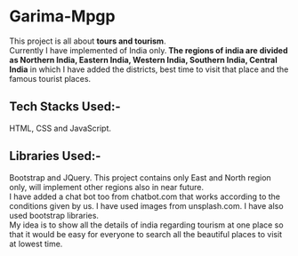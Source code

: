 # Garima-Mpgp
This project is all about <b>tours and tourism</b>.<br/>Currently I have implemented of India only.<b> The regions of india are divided as Northern India, Eastern India, Western India, Southern India, Central India</b> in which I have added the districts, best time to visit that place and the famous tourist places. <br/>
## Tech Stacks Used:-
HTML, CSS and JavaScript.
## Libraries Used:-
Bootstrap and JQuery.
This project contains only East and North region only, will implement other regions also in near future. <br/>I have added a chat bot too from chatbot.com that works according to the conditions given by us. I have used images from unsplash.com. I have also used bootstrap libraries. <br/>My idea is to show all the details of india regarding tourism at one place so that it would be easy for everyone to search all the beautiful places to visit at lowest time.
